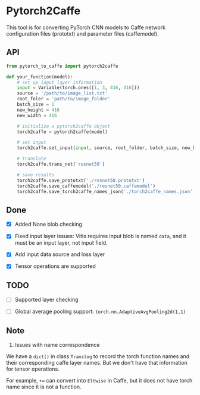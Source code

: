 # Pytorch2Caffe

This tool is for converting PyTorch CNN models to Caffe network configuration files (prototxt) and parameter files (caffemodel).


## API

```python
from pytorch_to_caffe import pytorch2caffe

def your_function(model):
    # set up input layer information
    input = Variable(torch.ones([1, 3, 416, 416]))
    source = '/path/to/image_list.txt'
    root_foler = 'path/to/image_folder'
    batch_size = 1
    new_height = 416
    new_width = 416

    # initialize a pytorch2caffe object
    torch2caffe = pytorch2caffe(model)

    # set input
    torch2caffe.set_input(input, source, root_folder, batch_size, new_height, new_width)

    # translate 
    torch2caffe.trans_net('resnet50')

    # save results
    torch2caffe.save_prototxt('./resnet50.prototxt')
    torch2caffe.save_caffemodel('./resnet50.caffemodel')
    torch2caffe.save_torch2caffe_names_json('./torch2caffe_names.json')

```

## Done

- [x]  Added None blob checking

- [x] Fixed input layer issues: Vitis requires input blob is named `data`, and it must be an input layer, not input field.

- [x] Add input data source and loss layer

- [x] Tensor operations are supported

## TODO


- [ ] Supported layer checking

- [ ] Global average pooling support: `torch.nn.AdaptiveAvgPooling2d(1,1)`


## Note

1. Issues with name correspondence

We have a `dict()` in class `Translog` to record the torch function names and their corresponding caffe layer names. But we don't have that information for tensor operations. 

For example, `+=` can convert into `Eltwise` in Caffe, but it does not have torch name since it is not a function.
